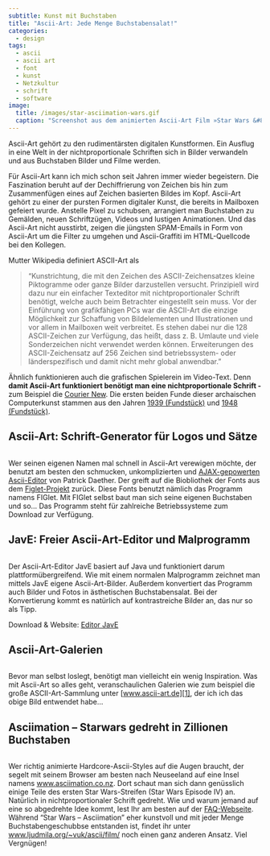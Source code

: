 ```yaml
---
subtitle: Kunst mit Buchstaben
title: "Ascii-Art: Jede Menge Buchstabensalat!"
categories:
  - design
tags:
  - ascii
  - ascii art
  - font
  - kunst
  - Netzkultur
  - schrift
  - software
image:
  title: /images/star-asciimation-wars.gif
  caption: "Screenshot aus dem animierten Ascii-Art Film »Star Wars &#8211; Asciimation«"
---
```

Ascii-Art gehört zu den rudimentärsten digitalen Kunstformen. Ein Ausflug in eine Welt in der nichtproportionale Schriften sich in Bilder verwandeln und aus Buchstaben Bilder und Filme werden.

Für Ascii-Art kann ich mich schon seit Jahren immer wieder begeistern. Die Faszination beruht auf der Dechiffrierung von Zeichen bis hin zum Zusammenfügen eines auf Zeichen basierten Bildes im Kopf. Ascii-Art gehört zu einer der pursten Formen digitaler Kunst, die bereits in Mailboxen gefeiert wurde. Anstelle Pixel zu schubsen, arrangiert man Buchstaben zu Gemälden, neuen Schriftzügen, Videos und lustigen Animationen. Und das Ascii-Art nicht ausstirbt, zeigen die jüngsten SPAM-Emails in Form von Ascii-Art um die Filter zu umgehen und Ascii-Graffiti im HTML-Quellcode bei den Kollegen.

Mutter Wikipedia definiert ASCII-Art als

> &#8220;Kunstrichtung, die mit den Zeichen des ASCII-Zeichensatzes kleine Piktogramme oder ganze Bilder darzustellen versucht. Prinzipiell wird dazu nur ein einfacher Texteditor mit nichtproportionaler Schrift benötigt, welche auch beim Betrachter eingestellt sein muss. Vor der Einführung von grafikfähigen PCs war die ASCII-Art die einzige Möglichkeit zur Schaffung von Bildelementen und Illustrationen und vor allem in Mailboxen weit verbreitet. Es stehen dabei nur die 128 ASCII-Zeichen zur Verfügung, das heißt, dass z. B. Umlaute und viele Sonderzeichen nicht verwendet werden können. Erweiterungen des ASCII-Zeichensatz auf 256 Zeichen sind betriebssystem- oder länderspezifisch und damit nicht mehr global anwendbar.&#8221;

Ähnlich funktionieren auch die grafischen Spielerein im Video-Text. Denn **damit Ascii-Art funktioniert benötigt man eine nichtproportionale Schrift -** zum Beispiel die <a href="http://de.wikipedia.org/wiki/Courier_(Schriftart)" target="_blank">Courier New</a>. Die ersten beiden Funde dieser archaischen Computerkunst stammen aus den Jahren <a href="http://blog.modernmechanix.com/2006/07/27/ascii-art-1939/" target="_blank">1939 (Fundstück)</a> und <a href="http://blog.modernmechanix.com/2006/03/13/ascii-art-1948/" target="_blank">1948 (Fundstück)</a>.

## Ascii-Art: Schrift-Generator für Logos und Sätze

<img title="phlow-ascii-logo" src="{{ site.url }}/images/phlow-ascii-logo.gif" alt="">

Wer seinen eigenen Namen mal schnell in Ascii-Art verewigen möchte, der benutzt am besten den schmucken, unkomplizierten und <a href="http://www.ihr-freelancer.de/asciiart" target="_blank">AJAX-gepowerten Ascii-Editor</a> von Patrick Daether. Der greift auf die Biobliothek der Fonts aus dem <a href="http://www.figlet.org/" target="_blank">Figlet-Projekt</a> zurück. Diese Fonts benutzt nämlich das Programm namens FIGlet. Mit FIGlet selbst baut man sich seine eigenen Buchstaben und so&#8230; Das Programm steht für zahlreiche Betriebssysteme zum Download zur Verfügung.

## JavE: Freier Ascii-Art-Editor und Malprogramm

<img src="{{ site.url }}/images/jave-editor.gif" alt="">

Der Ascii-Art-Editor JavE basiert auf Java und funktioniert darum plattformübergreifend. Wie mit einem normalen Malprogramm zeichnet man mittels JavE eigene Ascii-Art-Bilder. Außerdem konvertiert das Programm auch Bilder und Fotos in ästhetischen Buchstabensalat. Bei der Konvertierung kommt es natürlich auf kontrastreiche Bilder an, das nur so als Tipp.

Download & Website: <a href="http://www.jave.de/" target="_blank">Editor JavE</a>

## Ascii-Art-Galerien

<img title="ascii-artde-gallerie" src="{{ site.url }}/images/ascii-artde-gallerie.gif" alt="">

Bevor man selbst loslegt, benötigt man vielleicht ein wenig Inspiration. Was mit Ascii-Art so alles geht, veranschaulichen Galerien wie zum beispiel die große ASCII-Art-Sammlung unter [www.ascii-art.de][1], der ich ich das obige Bild entwendet habe&#8230;

## Asciimation &#8211; Starwars gedreht in Zillionen Buchstaben

<img title="star-asciimation-wars" src="{{ site.url }}/images/star-asciimation-wars.gif" alt="">

Wer richtig animierte Hardcore-Ascii-Styles auf die Augen braucht, der segelt mit seinem Browser am besten nach Neuseeland auf eine Insel namens <a href="http://www.asciimation.co.nz/" target="_blank">www.asciimation.co.nz</a>. Dort schaut man sich dann genüsslich einige Teile des ersten Star Wars-Streifen (Star Wars Episode IV) an. Natürlich in nichtproportionaler Schrift gedreht. Wie und warum jemand auf eine so abgedrehte Idee kommt, lest Ihr am besten auf der <a href="http://www.asciimation.co.nz/asciimation/ascii_faq.html" target="_blank">FAQ-Webseite</a>. Während &#8220;Star Wars &#8211; Asciimation&#8221; eher kunstvoll und mit jeder Menge Buchstabengeschubbse entstanden ist, findet ihr unter <a href="http://www.ljudmila.org/~vuk/ascii/film/" target="_blank">www.ljudmila.org/~vuk/ascii/film/</a> noch einen ganz anderen Ansatz. Viel Vergnügen!

 [1]: http://www.ascii-art.de/ "http://www.ascii-art.de/"